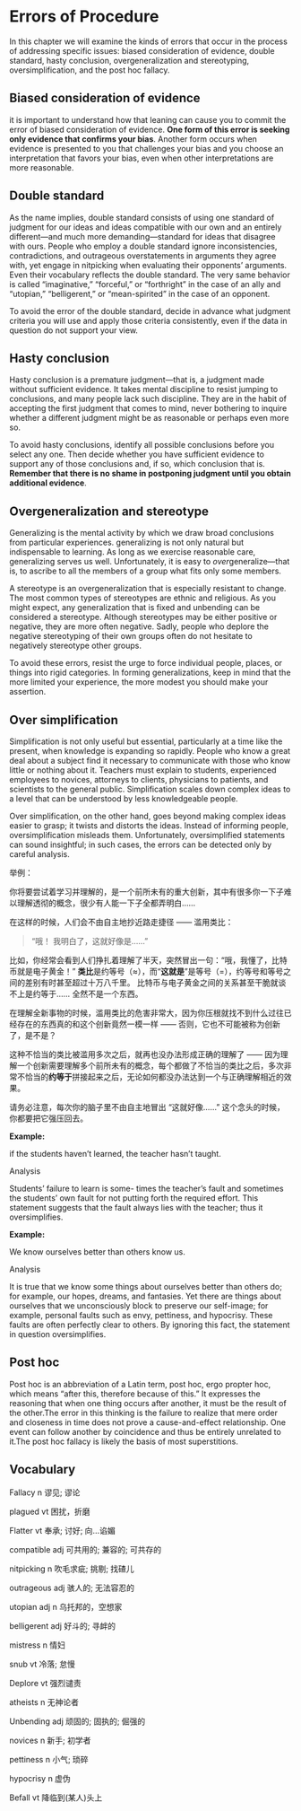 

# Errors of Procedure

In this chapter we will examine the kinds of errors that occur in the process of addressing specific issues: biased consideration of evidence, double standard, hasty conclusion, overgeneralization and stereotyping, oversimplification, and the post hoc fallacy.

## Biased consideration of evidence

it is important to understand how that leaning can cause you to commit the error of biased consideration of evidence. **One form of this error is seeking only evidence that confirms your bias**. Another form occurs when evidence is presented to you that challenges your bias and you choose an interpretation that favors your bias, even when other interpretations are more reasonable.

## Double standard

As the name implies, double standard consists of using one standard of judgment for our ideas and ideas compatible with our own and an entirely different—and much more demanding—standard for ideas that disagree with ours. People who employ a double standard ignore inconsistencies, contradictions, and outrageous overstatements in arguments they agree with, yet engage in nitpicking when evaluating their opponents’ arguments. Even their vocabulary reflects the double standard. The very same behavior is called “imaginative,” “forceful,” or “forthright” in the case of an ally and “utopian,” “belligerent,” or “mean-spirited” in the case of an opponent.

To avoid the error of the double standard, decide in advance what judgment criteria you will use and apply those criteria consistently, even if the data in question do not support your view.

## Hasty conclusion 

Hasty conclusion is a premature judgment—that is, a judgment made without sufficient evidence. It takes mental discipline to resist jumping to conclusions, and many people lack such discipline. They are in the habit of accepting the first judgment that comes to mind, never bothering to inquire whether a different judgment might be as reasonable or perhaps even more so. 

To avoid hasty conclusions, identify all possible conclusions before you select any one. Then decide whether you have sufficient evidence to support any of those conclusions and, if so, which conclusion that is. **Remember that there is no shame in postponing judgment until you obtain additional evidence**.

## Overgeneralization and stereotype

Generalizing is the mental activity by which we draw broad conclusions from particular experiences. generalizing is not only natural but indispensable to learning. As long as we exercise reasonable care, generalizing serves us well. Unfortunately, it is easy to *over*generalize—that is, to ascribe to all the members of a group what fits only some members.

A stereotype is an overgeneralization that is especially resistant to change. The most common types of stereotypes are ethnic and religious. As you might expect, any generalization that is fixed and unbending can be considered a stereotype. Although stereotypes may be  either positive or negative, they are more often negative. Sadly, people who deplore the negative stereotyping of their own groups often do not hesitate to negatively stereotype other groups.

To avoid these errors, resist the urge to force individual people, places, or things into rigid categories. In forming generalizations, keep in mind that the more limited your experience, the more modest you should make your assertion. 

## Over simplification

Simplification is not only useful but essential, particularly at a time like the present, when knowledge is expanding so rapidly. People who know a great deal about a subject find it necessary to communicate with those who know little or nothing about it. Teachers must explain to students, experienced employees to novices, attorneys to clients, physicians to patients, and scientists to the general public. Simplification scales down complex ideas to a level that can be understood by less knowledgeable people.

Over simplification, on the other hand, goes beyond making complex ideas easier to grasp; it twists and distorts the ideas. Instead of informing people, oversimplification misleads them. Unfortunately, oversimplified statements can sound insightful; in such cases, the errors can be detected only by careful analysis.

举例：

你将要尝试着学习并理解的，是一个前所未有的重大创新，其中有很多你一下子难以理解透彻的概念，很少有人能一下子全都弄明白……

在这样的时候，人们会不由自主地抄近路走捷径 —— 滥用类比：

> “哦！ 我明白了，这就好像是……”

比如，你经常会看到人们挣扎着理解了半天，突然冒出一句：“哦，我懂了，比特币就是电子黄金！” **类比**是约等号（≈），而“**这就是**”是等号（=），约等号和等号之间的差别有时甚至超过十万八千里。 比特币与电子黄金之间的关系甚至干脆就谈不上是约等于…… 全然不是一个东西。

在理解全新事物的时候，滥用类比的危害非常大，因为你压根就找不到什么过往已经存在的东西真的和这个创新竟然一模一样 —— 否则，它也不可能被称为创新了，是不是？

这种不恰当的类比被滥用多次之后，就再也没办法形成正确的理解了 —— 因为理解一个创新需要理解多个前所未有的概念，每个都做了不恰当的类比之后，多次非常不恰当的**约等于**拼接起来之后，无论如何都没办法达到一个与正确理解相近的效果。

请务必注意，每次你的脑子里不由自主地冒出 “这就好像……” 这个念头的时候，你都要把它强压回去。

**Example:**

if the students haven’t learned, the teacher hasn’t taught. 

Analysis 

Students’ failure to learn is some- times the teacher’s fault and sometimes the students’ own fault for not putting forth the required effort. This statement suggests that the fault always lies with the teacher; thus it oversimplifies.

**Example:**

We know ourselves better than others know us. 

Analysis 

It is true that we know some things about ourselves better than others do; for example, our hopes, dreams, and fantasies. Yet there are things about ourselves that we unconsciously block to preserve our self-image; for example, personal faults such as envy, pettiness, and hypocrisy. These faults are often perfectly clear to others. By ignoring this fact, the statement in question oversimplifies. 

## Post hoc 

Post hoc is an abbreviation of a Latin term, post hoc, ergo propter hoc, which means “after this, therefore because of this.” It expresses the reasoning that when one thing occurs after another, it must be the result of the other.The error in this thinking is the failure to realize that mere order and closeness in time does not prove a cause-and-effect relationship. One event can follow another by coincidence and thus be entirely unrelated to it.The post hoc fallacy is likely the basis of most superstitions.

## Vocabulary

Fallacy n  谬见; 谬论

plagued vt 困扰，折磨

Flatter vt 奉承; 讨好; 向…谄媚

compatible adj 可共用的; 兼容的; 可共存的

nitpicking n 吹毛求疵; 挑剔; 找碴儿

outrageous adj 骇人的; 无法容忍的

utopian adj n 乌托邦的，空想家

belligerent adj 好斗的; 寻衅的

mistress  n 情妇

snub vt 冷落; 怠慢

Deplore vt  强烈谴责

atheists n 无神论者

Unbending  adj 顽固的; 固执的; 倔强的

novices n 新手; 初学者

pettiness n 小气; 琐碎

 hypocrisy n 虚伪

Befall vt  降临到(某人)头上





